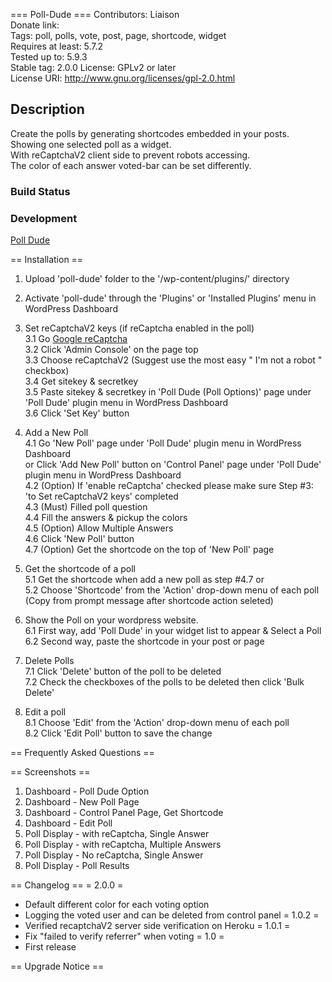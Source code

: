 === Poll-Dude ===
Contributors: Liaison  
Donate link:   
Tags: poll, polls, vote, post, page, shortcode, widget    
Requires at least: 5.7.2  
Tested up to: 5.9.3  
Stable tag: 2.0.0
License: GPLv2 or later  
License URI: http://www.gnu.org/licenses/gpl-2.0.html  


## Description  
Create the polls by generating shortcodes embedded in your posts.   
Showing one selected poll as a widget.  
With reCaptchaV2 client side to prevent robots accessing.   
The color of each answer voted-bar can be set differently.  

### Build Status  


### Development  
[Poll Dude](https://github.com/liaisontw/poll-dude)  


== Installation ==  

1. Upload 'poll-dude' folder to the '/wp-content/plugins/' directory  
2. Activate 'poll-dude' through the 'Plugins' or 'Installed Plugins' menu in WordPress Dashboard  
3. Set reCaptchaV2 keys (if reCaptcha enabled in the poll)  
    3.1 Go [Google reCaptcha](https://www.google.com/recaptcha/about/)  
    3.2 Click 'Admin Console' on the page top  
    3.3 Choose reCaptchaV2 (Suggest use the most easy " I'm not a robot " checkbox)  
    3.4 Get sitekey & secretkey  
    3.5 Paste sitekey & secretkey in 'Poll Dude (Poll Options)' page under 'Poll Dude' plugin menu in WordPress Dashboard  
    3.6 Click 'Set Key' button  

4. Add a New Poll  
    4.1 Go 'New Poll' page under 'Poll Dude' plugin menu in WordPress Dashboard  
        or Click 'Add New Poll' button on 'Control Panel' page under 'Poll Dude' plugin menu in WordPress Dashboard  
    4.2 (Option) If 'enable reCaptcha' checked please make sure Step #3: 'to Set reCaptchaV2 keys' completed  
    4.3 (Must) Filled poll question  
    4.4 Fill the answers & pickup the colors  
    4.5 (Option) Allow Multiple Answers  
    4.6 Click 'New Poll' button  
    4.7 (Option) Get the shortcode on the top of 'New Poll' page  

5. Get the shortcode of a poll  
    5.1 Get the shortcode when add a new poll as step #4.7 or  
    5.2 Choose 'Shortcode' from the 'Action' drop-down menu of each poll  
        (Copy from prompt message after shortcode action seleted)  

6. Show the Poll on your wordpress website.   
    6.1 First way, add 'Poll Dude' in your widget list to appear & Select a Poll  
    6.2 Second way, paste the shortcode in your post or page  

7. Delete Polls  
    7.1 Click 'Delete' button of the poll to be deleted  
    7.2 Check the checkboxes of the polls to be deleted then click 'Bulk Delete'  

8. Edit a poll  
    8.1 Choose 'Edit' from the 'Action' drop-down menu of each poll  
    8.2 Click 'Edit Poll' button to save the change  


== Frequently Asked Questions ==  



== Screenshots ==  

1. Dashboard - Poll Dude Option 
2. Dashboard - New Poll Page 
3. Dashboard - Control Panel Page, Get Shortcode 
4. Dashboard - Edit Poll 
5. Poll Display - with reCaptcha, Single Answer 
6. Poll Display - with reCaptcha, Multiple Answers 
7. Poll Display - No reCaptcha, Single Answer 
8. Poll Display - Poll Results 

== Changelog ==
= 2.0.0 =
* Default different color for each voting option
* Logging the voted user and can be deleted from control panel
= 1.0.2 =
* Verified recaptchaV2 server side verification on Heroku
= 1.0.1 =
* Fix "failed to verify referrer" when voting
= 1.0 =
* First release


== Upgrade Notice ==

